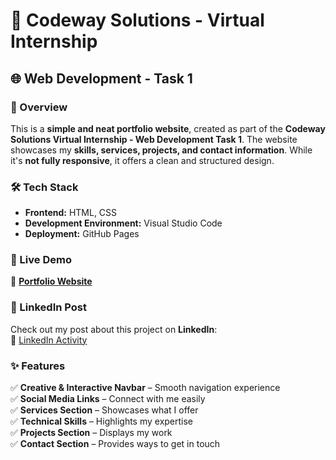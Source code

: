 # 💼 Codeway Solutions - Virtual Internship  
## 🌐 Web Development - Task 1  

### 📌 Overview  
This is a **simple and neat portfolio website**, created as part of the **Codeway Solutions Virtual Internship - Web Development Task 1**. The website showcases my **skills, services, projects, and contact information**. While it's **not fully responsive**, it offers a clean and structured design.  

### 🛠 Tech Stack  
- **Frontend:** HTML, CSS  
- **Development Environment:** Visual Studio Code  
- **Deployment:** GitHub Pages  

### 🚀 Live Demo  
🔗 **[Portfolio Website](https://gowtham-k23.github.io/CodewaySolutions_Portfolio/)**  

### 🔗 LinkedIn Post  
Check out my post about this project on **LinkedIn**:  
🔗 [LinkedIn Activity](https://www.linkedin.com/posts/gowtham-k-b40480264_webdevelopment-frontenddevelopment-frontend-activity-7170927782431059970-Gv8F?utm_source=share&utm_medium=member_desktop)  

### ✨ Features  
✅ **Creative & Interactive Navbar** – Smooth navigation experience  
✅ **Social Media Links** – Connect with me easily  
✅ **Services Section** – Showcases what I offer  
✅ **Technical Skills** – Highlights my expertise  
✅ **Projects Section** – Displays my work  
✅ **Contact Section** – Provides ways to get in touch  
